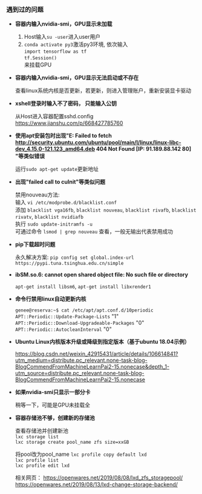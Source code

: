### 遇到过的问题

- **容器内输入nvidia-smi，GPU显示未加载**

    1.  Host输入`su -user`进入user用户  
    2.  `conda activate py3`激活py3环境, 依次输入  
        `import tensorflow as tf`  
        `tf.Session()`  
        来挂载GPU  

- **容器内输入nvidia-smi，GPU显示无法启动或不存在**

    查看linux系统内核是否更新，若更新，则进入管理账户，重新安装显卡驱动


- **xshell登录时输入不了密码， 只能输入公钥**  

    从Host进入容器配置sshd.config  
    https://www.jianshu.com/p/668427785760  

- **使用apt安装包时出现"E: Failed to fetch http://security.ubuntu.com/ubuntu/pool/main/l/linux/linux-libc-dev_4.15.0-121.123_amd64.deb  404  Not Found [IP: 91.189.88.142 80] "等类似错误**  

    运行`sudo apt-get update`更新地址

- **出现"failed call to cuInit"等类似问题**   

    禁用nouveau方法:  
    输入 `vi /etc/modprobe.d/blacklist.conf`  
    添加 `blacklist vga16fb`, `blacklist nouveau`, `blacklist rivafb`, `blacklist rivatv`, `blacklist nvidiafb`  
    执行 `sudo update-initramfs -u`  
    可通过命令 `lsmod | grep nouveau` 查看，一般无输出代表禁用成功  

- **pip下载超时问题**
    
    永久解决方案:  `pip config set global.index-url https://pypi.tuna.tsinghua.edu.cn/simple`

- **ibSM.so.6: cannot open shared object file: No such file or directory**

    `apt-get install libsm6`, `apt-get install libxrender1`

- **命令行禁用linux自动更新内核**

    `genee@reserva:~$ cat /etc/apt/apt.conf.d/10periodic`  
    `APT::Periodic::Update-Package-Lists` "1"  
    `APT::Periodic::Download-Upgradeable-Packages` "0"  
    `APT::Periodic::AutocleanInterval` "0"  
- **Ubuntu Linux内核版本升级或降级到指定版本（基于ubuntu 18.04示例）**

    https://blog.csdn.net/weixin_42915431/article/details/106614841?utm_medium=distribute.pc_relevant.none-task-blog-BlogCommendFromMachineLearnPai2-15.nonecase&depth_1-utm_source=distribute.pc_relevant.none-task-blog-BlogCommendFromMachineLearnPai2-15.nonecase

- **如果nvidia-smi只显示一部分卡**

    稍等一下，可能是GPU未挂载全

- **容器存储池不够，创建新的存储池**

    查看存储池并创建新池  
    `lxc storage list`  
    `lxc storage create pool_name zfs size=xxGB`  

    将pool改为pool_name
    `lxc profile copy default lxd`  
    `lxc profile list`  
    `lxc profile edit lxd`  

    相关网页：
    https://openwares.net/2019/08/08/lxd_zfs_storagepool/
    https://openwares.net/2019/08/13/lxd-change-storage-backend/








